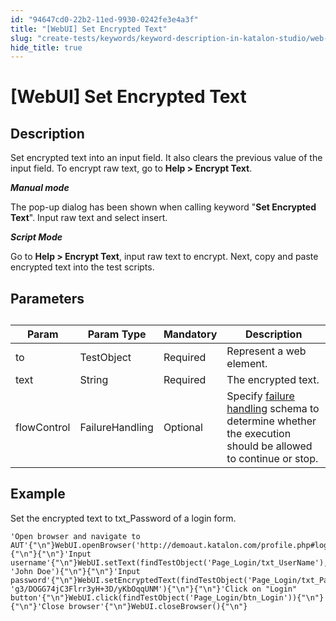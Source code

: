 ```yaml
---
id: "94647cd0-22b2-11ed-9930-0242fe3e4a3f"
title: "[WebUI] Set Encrypted Text"
slug: "create-tests/keywords/keyword-description-in-katalon-studio/web-ui-keywords/webui-set-encrypted-text"
hide_title: true
---
```


# <a id="id_0" class="anchor_top_offset"/><a id="ariaid-title1" class="anchor_top_offset"/>[WebUI] Set Encrypted Text


## <a id="id_0__id_1" class="anchor_top_offset"/>Description

              
<p xmlns="http://www.w3.org/1999/xhtml" className="p">Set encrypted text into an input field. It also clears the   previous value of the input field. To encrypt raw text, go to   <strong className="ph b">Help &gt; Encrypt Text</strong>.</p> 
      
<p xmlns="http://www.w3.org/1999/xhtml" className="p">   <strong className="ph b"><em className="ph i">Manual mode</em></strong> </p> 
      
<p xmlns="http://www.w3.org/1999/xhtml" className="p">The pop-up dialog has been shown when calling keyword   "<strong className="ph b">Set Encrypted Text</strong>". Input raw text and select   insert.</p> 
      
<p xmlns="http://www.w3.org/1999/xhtml" className="p">   <strong className="ph b">     <em className="ph i">Script Mode</em>   </strong> </p> 
      
<p xmlns="http://www.w3.org/1999/xhtml" className="p">Go to <strong className="ph b">Help &gt; Encrypt Text</strong>, input raw text to   encrypt. Next, copy and paste encrypted text into the   test scripts.</p> 
      

## <a id="id_0__id_2" class="anchor_top_offset"/> Parameters

              
<table xmlns="http://www.w3.org/1999/xhtml" className="table anchor_top_offset" id="id_0__302fa34f-0866-4764-ae4b-9ec2147ad455"><caption /><thead className="thead"><tr className><th className="entry anchor_top_offset" id="id_0__302fa34f-0866-4764-ae4b-9ec2147ad455__entry__1">Param</th><th className="entry anchor_top_offset" id="id_0__302fa34f-0866-4764-ae4b-9ec2147ad455__entry__2">Param Type</th><th className="entry anchor_top_offset" id="id_0__302fa34f-0866-4764-ae4b-9ec2147ad455__entry__3">Mandatory</th><th className="entry anchor_top_offset" id="id_0__302fa34f-0866-4764-ae4b-9ec2147ad455__entry__4">Description</th></tr></thead><tbody className="tbody"><tr className><td className="entry" headers="id_0__302fa34f-0866-4764-ae4b-9ec2147ad455__entry__1 id_0__302fa34f-0866-4764-ae4b-9ec2147ad455__entry__2 id_0__302fa34f-0866-4764-ae4b-9ec2147ad455__entry__3 id_0__302fa34f-0866-4764-ae4b-9ec2147ad455__entry__4 ">to</td><td className="entry" headers="id_0__302fa34f-0866-4764-ae4b-9ec2147ad455__entry__1 id_0__302fa34f-0866-4764-ae4b-9ec2147ad455__entry__2 id_0__302fa34f-0866-4764-ae4b-9ec2147ad455__entry__3 id_0__302fa34f-0866-4764-ae4b-9ec2147ad455__entry__4 ">TestObject</td><td className="entry" headers="id_0__302fa34f-0866-4764-ae4b-9ec2147ad455__entry__1 id_0__302fa34f-0866-4764-ae4b-9ec2147ad455__entry__2 id_0__302fa34f-0866-4764-ae4b-9ec2147ad455__entry__3 id_0__302fa34f-0866-4764-ae4b-9ec2147ad455__entry__4 ">Required</td><td className="entry" headers="id_0__302fa34f-0866-4764-ae4b-9ec2147ad455__entry__1 id_0__302fa34f-0866-4764-ae4b-9ec2147ad455__entry__2 id_0__302fa34f-0866-4764-ae4b-9ec2147ad455__entry__3 id_0__302fa34f-0866-4764-ae4b-9ec2147ad455__entry__4 ">Represent a web element.</td></tr><tr className><td className="entry" headers="id_0__302fa34f-0866-4764-ae4b-9ec2147ad455__entry__1 id_0__302fa34f-0866-4764-ae4b-9ec2147ad455__entry__2 id_0__302fa34f-0866-4764-ae4b-9ec2147ad455__entry__3 id_0__302fa34f-0866-4764-ae4b-9ec2147ad455__entry__4 ">text</td><td className="entry" headers="id_0__302fa34f-0866-4764-ae4b-9ec2147ad455__entry__1 id_0__302fa34f-0866-4764-ae4b-9ec2147ad455__entry__2 id_0__302fa34f-0866-4764-ae4b-9ec2147ad455__entry__3 id_0__302fa34f-0866-4764-ae4b-9ec2147ad455__entry__4 ">String</td><td className="entry" headers="id_0__302fa34f-0866-4764-ae4b-9ec2147ad455__entry__1 id_0__302fa34f-0866-4764-ae4b-9ec2147ad455__entry__2 id_0__302fa34f-0866-4764-ae4b-9ec2147ad455__entry__3 id_0__302fa34f-0866-4764-ae4b-9ec2147ad455__entry__4 ">Required</td><td className="entry" headers="id_0__302fa34f-0866-4764-ae4b-9ec2147ad455__entry__1 id_0__302fa34f-0866-4764-ae4b-9ec2147ad455__entry__2 id_0__302fa34f-0866-4764-ae4b-9ec2147ad455__entry__3 id_0__302fa34f-0866-4764-ae4b-9ec2147ad455__entry__4 ">The encrypted text.</td></tr><tr className><td className="entry" headers="id_0__302fa34f-0866-4764-ae4b-9ec2147ad455__entry__1 id_0__302fa34f-0866-4764-ae4b-9ec2147ad455__entry__2 id_0__302fa34f-0866-4764-ae4b-9ec2147ad455__entry__3 id_0__302fa34f-0866-4764-ae4b-9ec2147ad455__entry__4 ">flowControl</td><td className="entry" headers="id_0__302fa34f-0866-4764-ae4b-9ec2147ad455__entry__1 id_0__302fa34f-0866-4764-ae4b-9ec2147ad455__entry__2 id_0__302fa34f-0866-4764-ae4b-9ec2147ad455__entry__3 id_0__302fa34f-0866-4764-ae4b-9ec2147ad455__entry__4 ">FailureHandling</td><td className="entry" headers="id_0__302fa34f-0866-4764-ae4b-9ec2147ad455__entry__1 id_0__302fa34f-0866-4764-ae4b-9ec2147ad455__entry__2 id_0__302fa34f-0866-4764-ae4b-9ec2147ad455__entry__3 id_0__302fa34f-0866-4764-ae4b-9ec2147ad455__entry__4 ">Optional</td><td className="entry" headers="id_0__302fa34f-0866-4764-ae4b-9ec2147ad455__entry__1 id_0__302fa34f-0866-4764-ae4b-9ec2147ad455__entry__2 id_0__302fa34f-0866-4764-ae4b-9ec2147ad455__entry__3 id_0__302fa34f-0866-4764-ae4b-9ec2147ad455__entry__4 ">Specify <a className="xref" href="/docs/maintain/configure-failure-handling-settings-in-katalon-studio">failure handling</a> schema to         determine whether the execution should be allowed to continue or         stop.</td></tr></tbody></table> 
      

## <a id="id_0__id_3" class="anchor_top_offset"/>Example

              
<p xmlns="http://www.w3.org/1999/xhtml" className="p">Set the encrypted text to txt_Password of a login form.</p> 
              
<pre xmlns="http://www.w3.org/1999/xhtml" className="pre codeblock"><code>'Open browser and navigate to AUT'{"\n"}WebUI.openBrowser('http://demoaut.katalon.com/profile.php#login'){"\n"}{"\n"}'Input username'{"\n"}WebUI.setText(findTestObject('Page_Login/txt_UserName'), 'John Doe'){"\n"}{"\n"}'Input password'{"\n"}WebUI.setEncryptedText(findTestObject('Page_Login/txt_Password'), 'g3/DOGG74jC3Flrr3yH+3D/yKbOqqUNM'){"\n"}{"\n"}'Click on "Login" button'{"\n"}WebUI.click(findTestObject('Page_Login/btn_Login')){"\n"}{"\n"}'Close browser'{"\n"}WebUI.closeBrowser(){"\n"}</code></pre> 
            
